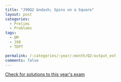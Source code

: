 ```yaml
---
title: "J99Q2 &ndash; Spins on a Square"
layout: post
categories:
  - Prelims
  - Problems
tags:
  - QM
  - J99
  - TDPT

permalink: /:categories/:year/:month/Q2:output_ext
comments: false
---
```

<object data="1999J2Q.pdf" type="application/pdf" width="100%" height="500"></object>
<div class="message"><a href='https://princetonprelim.com/prelim/2/'>Check for solutions to this year's exam</a></div>